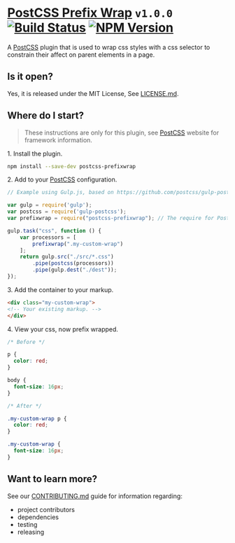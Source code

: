 
# [PostCSS Prefix Wrap](https://github.com/dbtedman/postcss-prefixwrap) `v1.0.0` [![Build Status](https://travis-ci.org/dbtedman/postcss-prefixwrap.svg?branch=master)](https://travis-ci.org/dbtedman/postcss-prefixwrap) [![NPM Version](https://img.shields.io/npm/v/postcss-prefixwrap.svg)](https://www.npmjs.com/package/postcss-prefixwrap)

A [PostCSS](http://postcss.org) plugin that is used to wrap css styles with a css selector to constrain their affect on parent elements in a page.

## Is it open?

Yes, it is released under the MIT License, See [LICENSE.md](LICENSE.md).

## Where do I start?

> These instructions are only for this plugin, see [PostCSS](http://postcss.org) website for framework information.

1\. Install the plugin.

```bash
npm install --save-dev postcss-prefixwrap
```

2\. Add to your [PostCSS](http://postcss.org) configuration.


```javascript
// Example using Gulp.js, based on https://github.com/postcss/gulp-postcss README.md.

var gulp = require('gulp');
var postcss = require('gulp-postcss');
var prefixwrap = require("postcss-prefixwrap"); // The require for PostCSS Prefix Wrap.

gulp.task("css", function () {
    var processors = [
        prefixwrap(".my-custom-wrap")
    ];
    return gulp.src("./src/*.css")
        .pipe(postcss(processors))
        .pipe(gulp.dest("./dest"));
});
```

3\. Add the container to your markup.

```html
<div class="my-custom-wrap">
<!-- Your existing markup. -->
</div>
```

4\. View your css, now prefix wrapped.

```css
/* Before */

p {
  color: red;
}

body {
  font-size: 16px;
}
```

```css
/* After */

.my-custom-wrap p {
  color: red;
}

.my-custom-wrap {
  font-size: 16px;
}
```

## Want to learn more?

See our [CONTRIBUTING.md](CONTRIBUTING.md) guide for information regarding:

* project contributors
* dependencies
* testing
* releasing
